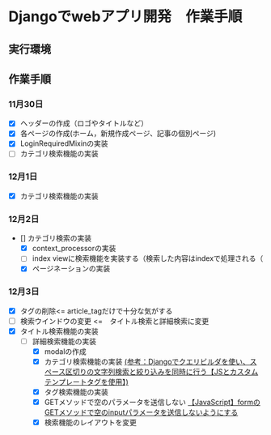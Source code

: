 # Djangoでwebアプリ開発　作業手順

## 実行環境


## 作業手順

### 11月30日
- [x] ヘッダーの作成（ロゴやタイトルなど）
- [x] 各ページの作成(ホーム，新規作成ページ、記事の個別ページ)
- [x] LoginRequiredMixinの実装
- [ ] カテゴリ検索機能の実装

### 12月1日
- [x] カテゴリ検索機能の実装

### 12月2日
- [] カテゴリ検索の実装
    - [x] context_processorの実装
    - [ ] index viewに検索機能を実装する（検索した内容はindexで処理される（
    - [x] ページネーションの実装 

### 12月3日
- [x] タグの削除<= article_tagだけで十分な気がする
- [ ] 検索ウインドウの変更 <=　タイトル検索と詳細検索に変更
-[x] タイトル検索機能の実装
    - [ ] 詳細検索機能の実装
        - [x] modalの作成
        - [x] カテゴリ検索機能の実装 [(参考：Djangoでクエリビルダを使い、スペース区切りの文字列検索と絞り込みを同時に行う【JSとカスタムテンプレートタグを使用】)](https://noauto-nolife.com/post/django-search-querybuilder-custom-templates-js/)
        - [x] タグ検索機能の実装
        - [x] GETメソッドで空のパラメータを送信しない [【JavaScript】formのGETメソッドで空のinputパラメータを送信しないようにする](https://into-the-program.com/javascript-dont-submit-empty-input-parameter-get-method-form/) 
        - [x] 検索機能のレイアウトを変更
